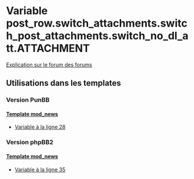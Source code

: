 # Variable post_row.switch_attachments.switch_post_attachments.switch_no_dl_att.ATTACHMENT
[Explication sur le forum des forums](http://forum.forumactif.com/t294113-listing-des-variables#post_row.switch_attachments.switch_post_attachments.switch_no_dl_att.ATTACHMENT)
## Utilisations dans les templates
### Version PunBB
#### [Template mod_news](punbb/mod_news.md)
* [Variable à la ligne 28](../punbb/mod_news.tpl#L28)
### Version phpBB2
#### [Template mod_news](subsilver/mod_news.md)
* [Variable à la ligne 35](../subsilver/mod_news.tpl#L35)
